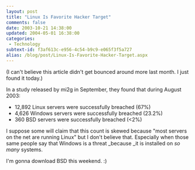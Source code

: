 ```yaml
---
layout: post
title: "Linux Is Favorite Hacker Target"
comments: false
date: 2003-10-21 14:38:00
updated: 2004-05-01 16:38:00
categories:
 - Technology
subtext-id: f3af613c-e956-4c54-b9c9-e065f3f5a727
alias: /blog/post/Linux-Is-Favorite-Hacker-Target.aspx
---
```



(I can't believe this article didn't get bounced around more last month. I just found it today.)

In a study released by mi2g in September, they found that during August 2003:

  * 12,892 Linux servers were successfully breached (67%) 
  * 4,626 Windows servers were successfully breached (23.2%) 
  * 360 BSD servers were successfully breached (<2%)

I suppose some will claim that this count is skewed because "most servers on the net are running Linux" but I don't believe that. Especially when those same people say that Windows is a threat _because _it is installed on _so many_ systems.

I'm gonna download BSD this weekend. :)
